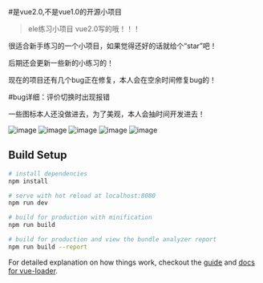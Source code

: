 #是vue2.0,不是vue1.0的开源小项目

> ele练习小项目 vue2.0写的哦！！！

很适合新手练习的一个小项目，如果觉得还好的话就给个“star”吧！

后期还会更新一些新的小练习的！

现在的项目还有几个bug正在修复，本人会在空余时间修复bug的！

#bug详细：评价切换时出现报错

一些图标本人还没做进去，为了美观，本人会抽时间开发进去！

![image](https://github.com/sky-xsk/elem/blob/master/images/1.png)
![image](https://github.com/sky-xsk/elem/blob/master/images/2.png)
![image](https://github.com/sky-xsk/elem/blob/master/images/3.png)
![image](https://github.com/sky-xsk/elem/blob/master/images/4.png)
![image](https://github.com/sky-xsk/elem/blob/master/images/5.png)


## Build Setup

``` bash
# install dependencies
npm install

# serve with hot reload at localhost:8080
npm run dev

# build for production with minification
npm run build

# build for production and view the bundle analyzer report
npm run build --report
```

For detailed explanation on how things work, checkout the [guide](http://vuejs-templates.github.io/webpack/) and [docs for vue-loader](http://vuejs.github.io/vue-loader).
